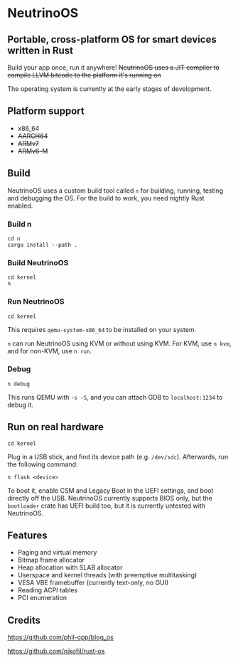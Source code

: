 # NeutrinoOS

## Portable, cross-platform OS for smart devices written in Rust

Build your app once, run it anywhere! <s>NeutrinoOS uses a JIT compiler to compile LLVM bitcode to the platform it's running on</s>

The operating system is currently at the early stages of development.

## Platform support

- x86_64
- <s>AARCH64</s>
- <s>ARMv7</s>
- <s>ARMv6-M</s>

## Build

NeutrinoOS uses a custom build tool called `n` for building, running, testing and debugging the OS. For the build to work, you need nightly Rust enabled.

### Build n

```
cd n
cargo install --path .
```

### Build NeutrinoOS

```
cd kernel
n
```

### Run NeutrinoOS

```
cd kernel
```

This requires `qemu-system-x86_64` to be installed on your system.

`n` can run NeutrinoOS using KVM or without using KVM. For KVM, use `n kvm`, and for non-KVM, use `n run`.

### Debug

```
n debug
```

This runs QEMU with `-s -S`, and you can attach GDB to `localhost:1234` to debug it.

## Run on real hardware

```
cd kernel
```

Plug in a USB stick, and find its device path (e.g. `/dev/sdc`). Afterwards, run the following command:

```
n flash <device>
```

To boot it, enable CSM and Legacy Boot in the UEFI settings, and boot directly off the USB. NeutrinoOS currently supports BIOS only, but the `bootloader` crate has UEFI build too, but it is currently untested with NeutrinoOS.

## Features

- Paging and virtual memory
- Bitmap frame allocator
- Heap allocation with SLAB allocator
- Userspace and kernel threads (with preemptive multitasking)
- VESA VBE framebuffer (currently text-only, no GUI)
- Reading ACPI tables
- PCI enumeration

## Credits

https://github.com/phil-opp/blog_os

https://github.com/nikofil/rust-os
